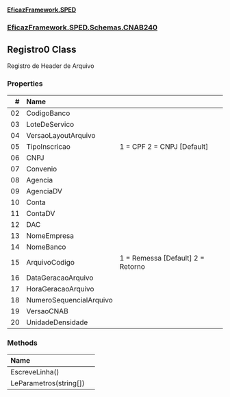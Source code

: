 #### [EficazFramework.SPED](EficazFrameworkSPED.md 'EficazFramework SPED')
### [EficazFramework.SPED.Schemas.CNAB240](EficazFramework.SPED.Schemas.CNAB240.md 'EficazFramework.SPED.Schemas.CNAB240')

## Registro0 Class

Registro de Header de Arquivo
### Properties

| # | Name | |
| ---: | :--- | :--- |
| 02 | CodigoBanco |  |
| 03 | LoteDeServico |  |
| 04 | VersaoLayoutArquivo |  |
| 05 | TipoInscricao | 1 = CPF            2 = CNPJ [Default] |
| 06 | CNPJ |  |
| 07 | Convenio |  |
| 08 | Agencia |  |
| 09 | AgenciaDV |  |
| 10 | Conta |  |
| 11 | ContaDV |  |
| 12 | DAC |  |
| 13 | NomeEmpresa |  |
| 14 | NomeBanco |  |
| 15 | ArquivoCodigo | 1 = Remessa [Default]            2 = Retorno |
| 16 | DataGeracaoArquivo |  |
| 17 | HoraGeracaoArquivo |  |
| 18 | NumeroSequencialArquivo |  |
| 19 | VersaoCNAB |  |
| 20 | UnidadeDensidade |  |
### Methods

| Name | |
| :--- | :--- |
| EscreveLinha() |  |
| LeParametros(string[]) |  |
